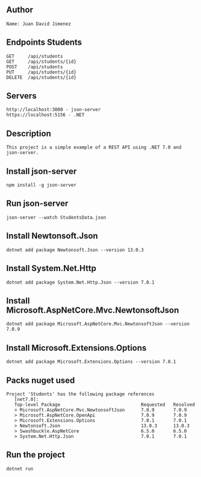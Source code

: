 ## Author

```
Name: Juan David Jimenez
```

## Endpoints Students

```
GET     /api/students
GET     /api/students/{id}
POST    /api/students
PUT     /api/students/{id}
DELETE  /api/students/{id}
```

## Servers

```
http://localhost:3000 - json-server
https://localhost:5156 - .NET
```

## Description

```
This project is a simple example of a REST API using .NET 7.0 and json-server.
```

## Install json-server

```
npm install -g json-server
```

## Run json-server

```
json-server --watch StudentsData.json
```

## Install Newtonsoft.Json

```
dotnet add package Newtonsoft.Json --version 13.0.3
```

## Install System.Net.Http

```
dotnet add package System.Net.Http.Json --version 7.0.1
```

## Install Microsoft.AspNetCore.Mvc.NewtonsoftJson

```
dotnet add package Microsoft.AspNetCore.Mvc.NewtonsoftJson --version 7.0.9
```

## Install Microsoft.Extensions.Options

```
dotnet add package Microsoft.Extensions.Options --version 7.0.1
```

## Packs nuget used

```
Project 'Students' has the following package references
   [net7.0]:
   Top-level Package                              Requested   Resolved
   > Microsoft.AspNetCore.Mvc.NewtonsoftJson      7.0.9       7.0.9
   > Microsoft.AspNetCore.OpenApi                 7.0.9       7.0.9
   > Microsoft.Extensions.Options                 7.0.1       7.0.1
   > Newtonsoft.Json                              13.0.3      13.0.3
   > Swashbuckle.AspNetCore                       6.5.0       6.5.0
   > System.Net.Http.Json                         7.0.1       7.0.1
```

## Run the project

```
dotnet run
```
